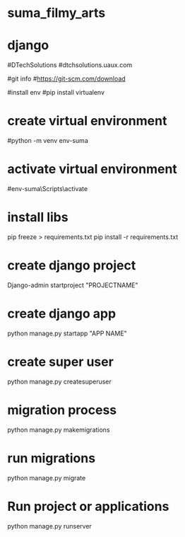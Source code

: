 # suma_filmy_arts
# django 
#DTechSolutions
#dtchsolutions.uaux.com


#git info
#https://git-scm.com/download
<!-- #clone-link : https://github.com/DineshBadugu/suma_filmy_arts.git -->




#install env
#pip install virtualenv
# create virtual environment
#python -m venv env-suma

# activate virtual environment
#env-suma\Scripts\activate

# install libs
pip freeze > requirements.txt 
pip install -r requirements.txt

# create django  project
Django-admin startproject "PROJECTNAME"

# create django app 
python manage.py startapp "APP NAME"

# create super user 
python manage.py createsuperuser
# migration process 
python manage.py makemigrations 

# run migrations 
python manage.py migrate 

# Run project or applications
python manage.py runserver
